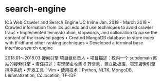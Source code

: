 # search-engine

ICS Web Crawler and Search Engine UC Irvine Jan. 2018 - March 2018
• Crawled information from ics.uci.edu and use techniques to avoid crawler traps
• Implemented lemmatization, stopwords, and collocation to parse the content of the crawled pages
• Created MongoDB database to store index with tf-idf and other ranking techniques
• Developed a terminal base interface search engine

2018.01～2018.03 搜索引擎 项目组负责人
• 项目描述：校内一个 subdomain 网站的搜索引擎
• 责任描述：实现爬虫收集 6 万信息，建立数据库，实现搜索引擎排序系统
• 开发工具：Vim
• 使用技术：Python, NLTK, MongoDB, Lemmatization, Collocation, TF-IDF
